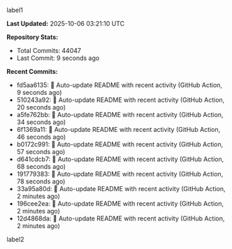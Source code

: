 
label1 
<!-- ACTIVITY_START -->
**Last Updated:** 2025-10-06 03:21:10 UTC

**Repository Stats:**
- Total Commits: 44047
- Last Commit: 9 seconds ago

**Recent Commits:**
- fd5aa6135: 🤖 Auto-update README with recent activity (GitHub Action, 9 seconds ago)
- 510243a92: 🤖 Auto-update README with recent activity (GitHub Action, 20 seconds ago)
- a5fe762bb: 🤖 Auto-update README with recent activity (GitHub Action, 34 seconds ago)
- 6f1369a11: 🤖 Auto-update README with recent activity (GitHub Action, 46 seconds ago)
- b0172c991: 🤖 Auto-update README with recent activity (GitHub Action, 57 seconds ago)
- d641cdcb7: 🤖 Auto-update README with recent activity (GitHub Action, 68 seconds ago)
- 191779383: 🤖 Auto-update README with recent activity (GitHub Action, 78 seconds ago)
- 33a95a80d: 🤖 Auto-update README with recent activity (GitHub Action, 2 minutes ago)
- 196cee2ea: 🤖 Auto-update README with recent activity (GitHub Action, 2 minutes ago)
- 12d4868da: 🤖 Auto-update README with recent activity (GitHub Action, 2 minutes ago)
<!-- ACTIVITY_END -->

label2
